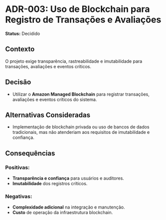 # ADR-003: Uso de Blockchain para Registro de Transações e Avaliações

**Status:** Decidido

## Contexto
O projeto exige transparência, rastreabilidade e imutabilidade para transações, avaliações e eventos críticos.

## Decisão
- Utilizar o **Amazon Managed Blockchain** para registrar transações, avaliações e eventos críticos do sistema.

## Alternativas Consideradas
- Implementação de blockchain privada ou uso de bancos de dados tradicionais, mas não atenderiam aos requisitos de imutabilidade e confiança.

## Consequências
### Positivas:
- **Transparência e confiança** para usuários e auditores.
- **Imutabilidade** dos registros críticos.

### Negativas:
- **Complexidade adicional** na integração e manutenção.
- **Custo** de operação da infraestrutura blockchain.